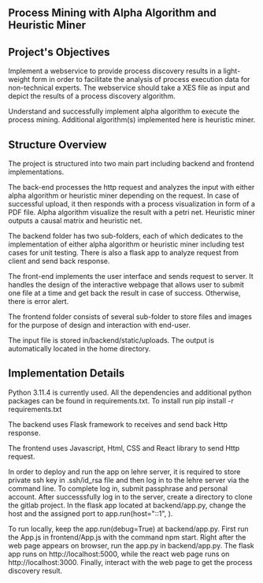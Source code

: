 ## Process Mining with Alpha Algorithm and Heuristic Miner

## Project's Objectives

Implement a webservice to provide process discovery results in a light-weight form in order to facilitate the analysis of process execution data for non-technical experts. The webservice should take a XES file as input and depict the results of a process discovery algorithm.

Understand and successfully implement alpha algorithm to execute the process mining. Additional algorithm(s) implemented here is heuristic miner.

## Structure Overview

The project is structured into two main part including backend and frontend implementations.

The back-end processes the http request and analyzes the input with either alpha algorithm or heuristic miner depending on the request. In case of successful upload, it then responds with a process visualization in form of a PDF file. Alpha algorithm visualize the result with a petri net. Heuristic miner outputs a causal matrix and heuristic net.

The backend folder has two sub-folders, each of which dedicates to the implementation of either alpha algorithm or heuristic miner including test cases for unit testing. There is also a flask app to analyze request from client and send back response.

The front-end implements the user interface and sends request to server. It handles the design of the interactive webpage that allows user to submit one file at a time and get back the result in case of success. Otherwise, there is error alert.

The frontend folder consists of several sub-folder to store files and images for the purpose of design and interaction with end-user.

The input file is stored in/backend/static/uploads. The output is automatically located in the home directory.

## Implementation Details

Python 3.11.4 is currently used. All the dependencies and additional python packages can be found in requirements.txt. To install run pip install -r requirements.txt

The backend uses Flask framework to receives and send back Http response.

The frontend uses Javascript, Html, CSS and React library to send Http request.

In order to deploy and run the app on lehre server, it is required to store private ssh key in .ssh/id_rsa file and then log in to the lehre server via the command line. To complete log in, submit passphrase and personal account. After successsfully log in to the server, create a directory to clone the gitlab project. In the flask app located at backend/app.py, change the host and the assigned port to app.run(host="::1", <portnumber>).

To run locally, keep the app.run(debug=True) at backend/app.py. First run the App.js in frontend/App.js with the command npm start. Right after the web page appears on browser, run the app.py in backend/app.py. The flask app runs on http://localhost:5000, while the react web page runs on http://localhost:3000. Finally, interact with the web page to get the process discovery result.
